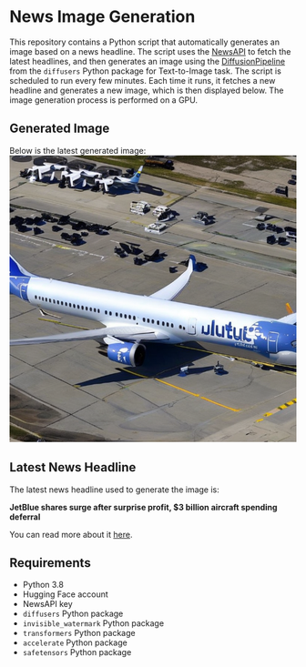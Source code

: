 # News Image Generation
This repository contains a Python script that automatically generates an image based on a news headline. The script uses the [NewsAPI](https://newsapi.org/) to fetch the latest headlines, and then generates an image using the [DiffusionPipeline](https://github.com/huggingface/diffusers) from the `diffusers` Python package for Text-to-Image task.
The script is scheduled to run every few minutes. Each time it runs, it fetches a new headline and generates a new image, which is then displayed below. The image generation process is performed on a GPU.

## Generated Image
Below is the latest generated image:
![Generated Image](image.png)

## Latest News Headline
The latest news headline used to generate the image is:

**JetBlue shares surge after surprise profit, $3 billion aircraft spending deferral**

You can read more about it [here](https://news.google.com/rss/articles/CBMiUmh0dHBzOi8vd3d3LmNuYmMuY29tLzIwMjQvMDcvMzAvamV0Ymx1ZS1zaGFyZXMtc2Vjb25kLXF1YXJ0ZXItc3VycHJpc2UtcHJvZml0Lmh0bWzSAVZodHRwczovL3d3dy5jbmJjLmNvbS9hbXAvMjAyNC8wNy8zMC9qZXRibHVlLXNoYXJlcy1zZWNvbmQtcXVhcnRlci1zdXJwcmlzZS1wcm9maXQuaHRtbA?oc=5).

## Requirements
- Python 3.8
- Hugging Face account
- NewsAPI key
- `diffusers` Python package
- `invisible_watermark` Python package
- `transformers` Python package
- `accelerate` Python package
- `safetensors` Python package
